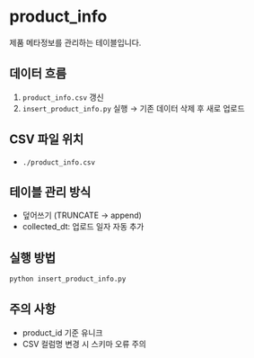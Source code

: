 # product_info

제품 메타정보를 관리하는 테이블입니다.

## 데이터 흐름
1. `product_info.csv` 갱신
2. `insert_product_info.py` 실행 → 기존 데이터 삭제 후 새로 업로드

## CSV 파일 위치
- `./product_info.csv`

## 테이블 관리 방식
- 덮어쓰기 (TRUNCATE → append)
- collected_dt: 업로드 일자 자동 추가

## 실행 방법
```bash
python insert_product_info.py
```

## 주의 사항
- product_id 기준 유니크
- CSV 컬럼명 변경 시 스키마 오류 주의